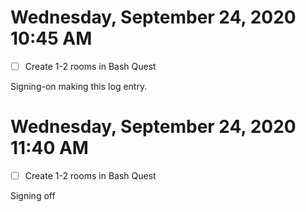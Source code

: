 # Wednesday, September 24, 2020 10:45 AM
- [ ] Create 1-2 rooms in Bash Quest

Signing-on making this log entry.

# Wednesday, September 24, 2020 11:40 AM
- [ ] Create 1-2 rooms in Bash Quest

Signing off